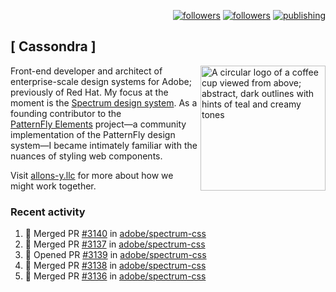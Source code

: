 <p align="right"><a rel="me" href="https://front-end.social/@castastrophe">
    <img alt="followers" title="Follow me on Mastodon" src="https://img.shields.io/mastodon/follow/109297102751309835?domain=https%3A%2F%2Ffront-end.social&label=Follow&logo=mastodon&logoColor=white&style=for-the-badge&labelColor=008080&color=006969"/></a>
  <a href="https://codepen.io/castastrophe/">
    <img alt="followers" title="Follow me on CodePen" src="https://img.shields.io/badge/23-1?color=640464&labelColor=7c007c&style=for-the-badge&logo=codepen&label=Follow"/></a>
<a href="https://castastrophe.medium.com/">
    <img alt="publishing" title="View articles on Medium" src="https://img.shields.io/badge/107-1?color=666&labelColor=444&label=subscribe&logo=medium&logoColor=white&style=for-the-badge"/></a>
</p>

## [&nbsp;Cassondra&nbsp;]

<img align="right" src="https://github-production-user-asset-6210df.s3.amazonaws.com/1840295/253016758-ba468774-1cd3-42c2-8f43-947b5eeb5edf.png" height="200" alt="A circular logo of a coffee cup viewed from above; abstract, dark outlines with hints of teal and creamy tones">

Front-end developer and architect of enterprise-scale design systems for Adobe; previously of Red Hat. My focus at the moment is the [Spectrum design system](https://github.com/adobe/spectrum-css). As a founding contributor to the [PatternFly&nbsp;Elements](https://github.com/patternfly/patternfly-elements) project&mdash;a community implementation of the PatternFly design system&mdash;I became intimately familiar with the nuances of styling web components.

Visit [allons-y.llc](http://allons-y.llc/) for more about how we might work together.

### Recent activity

<!--START_SECTION:activity-->
1. 🎉 Merged PR [#3140](https://github.com/adobe/spectrum-css/pull/3140) in [adobe/spectrum-css](https://github.com/adobe/spectrum-css)
2. 🎉 Merged PR [#3137](https://github.com/adobe/spectrum-css/pull/3137) in [adobe/spectrum-css](https://github.com/adobe/spectrum-css)
3. 💪 Opened PR [#3139](https://github.com/adobe/spectrum-css/pull/3139) in [adobe/spectrum-css](https://github.com/adobe/spectrum-css)
4. 🎉 Merged PR [#3138](https://github.com/adobe/spectrum-css/pull/3138) in [adobe/spectrum-css](https://github.com/adobe/spectrum-css)
5. 🎉 Merged PR [#3136](https://github.com/adobe/spectrum-css/pull/3136) in [adobe/spectrum-css](https://github.com/adobe/spectrum-css)
<!--END_SECTION:activity-->
